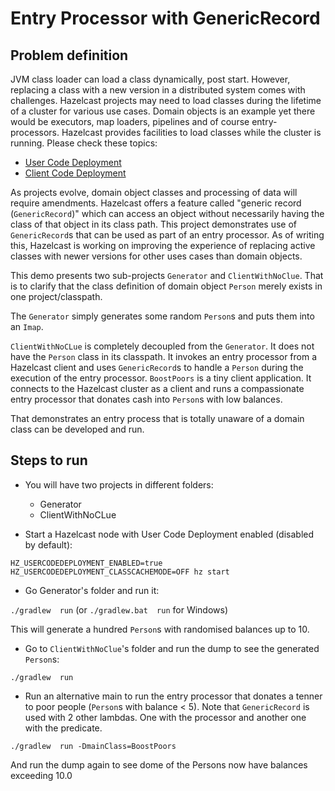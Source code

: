 # Entry Processor with GenericRecord

## Problem definition
JVM class loader can load a class dynamically, post start. However, replacing a class with a new version in a distributed system comes with challenges.
Hazelcast projects may need to load classes during the lifetime of a cluster for various use cases.
Domain objects is an example yet there would be executors, map loaders, pipelines and of course entry-processors.
Hazelcast provides facilities to load classes while the cluster is running. Please check these topics:

- [User Code Deployment](https://docs.hazelcast.com/hazelcast/latest/clusters/deploying-code-on-member)
- [Client Code Deployment](https://docs.hazelcast.com/hazelcast/latest/clusters/deploying-code-from-clients)

As projects evolve, domain object classes and processing of data will require amendments.
Hazelcast offers a feature called "generic record (`GenericRecord`)" which can access an object without necessarily having the class of that object in its class path. 
This project demonstrates use of `GenericRecord`s that can be used as part of an entry processor.
As of writing this, Hazelcast is working on improving the experience of replacing active classes with newer versions for other uses cases than domain objects.

This demo presents two sub-projects `Generator` and `ClientWithNoClue`. 
That is to clarify that the class definition of domain object `Person` merely exists in one project/classpath. 

The `Generator` simply generates some random `Person`s and puts them into an `Imap`.

`ClientWithNoCLue` is completely decoupled from the `Generator`. It does not have the `Person` class in its classpath.
It invokes an entry processor from a Hazelcast client and uses `GenericRecord`s to handle a `Person`
during the execution of the entry processor.
`BoostPoors` is a tiny client application. It connects to the Hazelcast cluster as a client and runs a compassionate entry processor
that donates cash into `Person`s with low balances.

That demonstrates an entry process that is totally unaware of a domain class can be developed and run. 

## Steps to run

- You will have two projects in different folders: 
  - Generator
  - ClientWithNoCLue

- Start a Hazelcast node with User Code Deployment enabled (disabled by default):

`HZ_USERCODEDEPLOYMENT_ENABLED=true HZ_USERCODEDEPLOYMENT_CLASSCACHEMODE=OFF hz start`

- Go Generator's folder and run it:

`./gradlew  run`
(or 
`./gradlew.bat  run` for Windows)

This will generate a hundred `Person`s with randomised balances up to 10.

- Go to `ClientWithNoClue`'s folder and run the dump to see the generated `Person`s:

`./gradlew  run`

- Run an alternative main to run the entry processor that donates a tenner to poor people (`Person`s with balance < 5).
Note that `GenericRecord` is used with 2 other lambdas. One with the processor and another one with the predicate.

`./gradlew  run -DmainClass=BoostPoors`

And run the dump again to see dome of the Persons now have balances exceeding 10.0  

